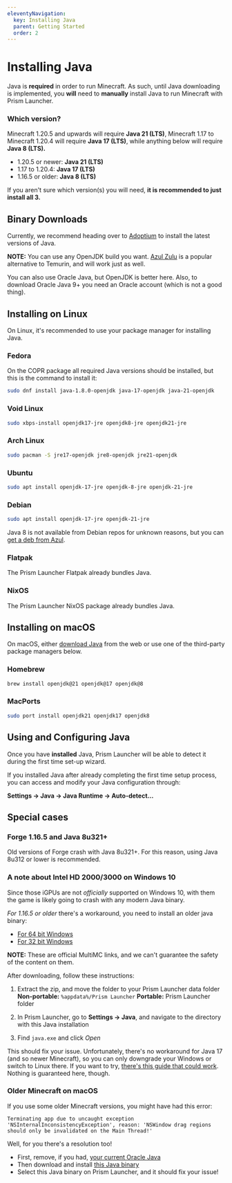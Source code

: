 ```yaml
---
eleventyNavigation:
  key: Installing Java
  parent: Getting Started
  order: 2
---
```


# Installing Java

Java is **required** in order to run Minecraft. As such, until Java downloading is implemented, you **will** need to **manually** install Java to run Minecraft with Prism Launcher.

### Which version?

Minecraft 1.20.5 and upwards will require **Java 21 (LTS)**, Minecraft 1.17 to Minecraft 1.20.4 will require **Java 17 (LTS)**, while anything below will require **Java 8 (LTS).**

- 1.20.5 or newer: **Java 21 (LTS)**
- 1.17 to 1.20.4: **Java 17 (LTS)**
- 1.16.5 or older: **Java 8 (LTS)**

If you aren't sure which version(s) you will need, **it is recommended to just install all 3.**

## Binary Downloads

Currently, we recommend heading over to [Adoptium](https://adoptium.net/) to install the latest versions of Java.

**NOTE:** You can use any OpenJDK build you want. [Azul Zulu](https://www.azul.com/downloads/?package=jre#download-openjdk) is a popular alternative to Temurin, and will work just as well.

You can also use Oracle Java, but OpenJDK is better here. Also, to download Oracle Java 9+ you need an Oracle account (which is not a good thing).

## Installing on Linux

On Linux, it's recommended to use your package manager for installing Java.

### Fedora

On the COPR package all required Java versions should be installed, but this is the command to install it:

```bash
sudo dnf install java-1.8.0-openjdk java-17-openjdk java-21-openjdk
```

### Void Linux

```bash
sudo xbps-install openjdk17-jre openjdk8-jre openjdk21-jre
```

### Arch Linux

```bash
sudo pacman -S jre17-openjdk jre8-openjdk jre21-openjdk
```

### Ubuntu

```bash
sudo apt install openjdk-17-jre openjdk-8-jre openjdk-21-jre
```

### Debian

```bash
sudo apt install openjdk-17-jre openjdk-21-jre
```

Java 8 is not available from Debian repos for unknown reasons, but you can [get a deb from Azul](https://www.azul.com/downloads/?version=java-8-lts&os=debian&package=jre&show-old-builds=true).

### Flatpak

The Prism Launcher Flatpak already bundles Java.

### NixOS

The Prism Launcher NixOS package already bundles Java.

## Installing on macOS

On macOS, either [download Java](#binary-downloads) from the web or use one of the third-party package managers below.

### Homebrew

```bash
brew install openjdk@21 openjdk@17 openjdk@8
```

### MacPorts

```bash
sudo port install openjdk21 openjdk17 openjdk8
```

## Using and Configuring Java

Once you have **installed** Java, Prism Launcher will be able to detect it during the first time set-up wizard.

If you installed Java after already completing the first time setup process, you can access and modify your Java configuration through:

**Settings → Java → Java Runtime → Auto-detect...**

## Special cases

### Forge 1.16.5 and Java 8u321+

Old versions of Forge crash with Java 8u321+. For this reason, using Java 8u312 or lower is recommended.

### A note about Intel HD 2000/3000 on Windows 10

Since those iGPUs are not _officially_ supported on Windows 10, with them the game is likely going to crash with any modern Java binary.

_For 1.16.5 or older_ there's a workaround, you need to install an older java binary:

- [For 64 bit Windows](https://files.multimc.org/downloads/jre-8u51-windows-x64.zip)
- [For 32 bit Windows](https://files.multimc.org/downloads/jre-8u51-windows-i586.zip)

**NOTE:** These are official MultiMC links, and we can't guarantee the safety of the content on them.

After downloading, follow these instructions:

1. Extract the zip, and move the folder to your Prism Launcher data folder
   **Non-portable:** `%appdata%/Prism Launcher`
   **Portable:** Prism Launcher folder

2. In Prism Launcher, go to **Settings → Java**, and navigate to the directory with this Java installation
3. Find `java.exe` and click _Open_

This should fix your issue.
Unfortunately, there's no workaround for Java 17 (and so newer Minecraft), so you can only downgrade your Windows or switch to Linux there.
If you want to try, [there's this guide that could work](https://gist.github.com/rb-dahlb/26f316c5b6089807a139fc44ee69f0d1). Nothing is guaranteed here, though.

### Older Minecraft on macOS

If you use some older Minecraft versions, you might have had this error:

```text
Terminating app due to uncaught exception 'NSInternalInconsistencyException', reason: 'NSWindow drag regions should only be invalidated on the Main Thread!'
```

Well, for you there's a resolution too!

- First, remove, if you had, [your current Oracle Java](https://explainjava.com/uninstall-java-macos/)
- Then download and install [this Java binary](https://files.multimc.org/downloads/jre-8u241-macosx-x64.dmg)
- Select this Java binary on Prism Launcher, and it should fix your issue!
